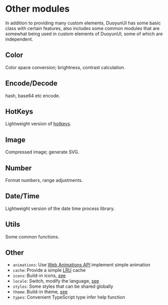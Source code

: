 # Other modules

In addition to providing many custom elements, DuoyunUI has some basic class with certain features,
also includes some common modules that are somewhat being used in custom elements of DuoyunUI, some of which are independent.

## Color

Color space conversion; brightness, contrast calculation.

<gbp-api src="/src/lib/color.ts"></gbp-api>

## Encode/Decode

hash, base64 etc encode.

<gbp-api src="/src/lib/encode.ts"></gbp-api>

## HotKeys

Lightweight version of [hotkeys](https://github.com/greena13/react-hotkeys).

<gbp-api src="/src/lib/hotkeys.ts"></gbp-api>

## Image

Compressed image; generate SVG.

<gbp-api src="/src/lib/image.ts"></gbp-api>

## Number

Format numbers, range adjustments.

<gbp-api src="/src/lib/number.ts"></gbp-api>

## Date/Time

Lightweight version of the date time process library.

<gbp-api src="/src/lib/time.ts"></gbp-api>

## Utils

Some common functions.

<gbp-api src="/src/lib/utils.ts"></gbp-api>

## Other

- `animations`: Use [Web Animations API](https://developer.mozilla.org/en-US/docs/Web/API/Web_Animations_API) implement simple animation
- `cache`: Provide a simple [LRU](<https://en.wikipedia.org/wiki/Cache_replacement_policies#Least_recently_used_(LRU)>) cache
- `icons`: Build-in icons, [see](./03-customize.md#customize-icon)
- `locale`: Switch, modify the language, [see](./03-customize.md#customize-text)
- `styles`: Some styles that can be shared globally
- `theme`: Build-in theme, [see](./03-customize.md#customize-theme)
- `types`: Convenient TypeScript type infer help function
